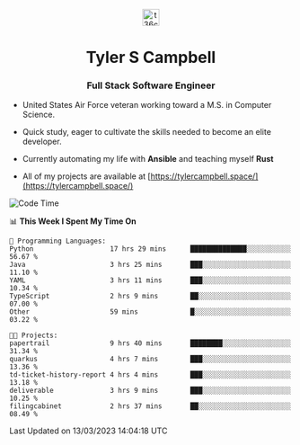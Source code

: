 <p align="center">
<a href="https://www.linkedin.com/in/t36campbell" target="blank"><img align="center" src="https://ik.imagekit.io/t36campbell/Portfolio/linkedin.png.original_m8bbGgPh6.png" alt="t36campbell" height="30" width="30" /></a>
</p>
<h1 align="center">Tyler S Campbell</h1>
<h3 align="center">Full Stack Software Engineer</h3>

* United States Air Force veteran working toward a M.S. in Computer Science.

* Quick study, eager to cultivate the skills needed to become an elite developer.

* Currently automating my life with **Ansible** and teaching myself **Rust**

* All of my projects are available at [https://tylercampbell.space/](https://tylercampbell.space/)

<!--START_SECTION:waka-->
![Code Time](http://img.shields.io/badge/Code%20Time-2%2C265%20hrs%2043%20mins-blue)

📊 **This Week I Spent My Time On** 

```text
💬 Programming Languages: 
Python                   17 hrs 29 mins      ██████████████░░░░░░░░░░░   56.67 % 
Java                     3 hrs 25 mins       ███░░░░░░░░░░░░░░░░░░░░░░   11.10 % 
YAML                     3 hrs 11 mins       ███░░░░░░░░░░░░░░░░░░░░░░   10.34 % 
TypeScript               2 hrs 9 mins        ██░░░░░░░░░░░░░░░░░░░░░░░   07.00 % 
Other                    59 mins             █░░░░░░░░░░░░░░░░░░░░░░░░   03.22 % 

🐱‍💻 Projects: 
papertrail               9 hrs 40 mins       ████████░░░░░░░░░░░░░░░░░   31.34 % 
quarkus                  4 hrs 7 mins        ███░░░░░░░░░░░░░░░░░░░░░░   13.36 % 
td-ticket-history-report 4 hrs 4 mins        ███░░░░░░░░░░░░░░░░░░░░░░   13.18 % 
deliverable              3 hrs 9 mins        ███░░░░░░░░░░░░░░░░░░░░░░   10.25 % 
filingcabinet            2 hrs 37 mins       ██░░░░░░░░░░░░░░░░░░░░░░░   08.49 % 
```


 Last Updated on 13/03/2023 14:04:18 UTC
<!--END_SECTION:waka-->
